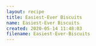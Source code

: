 ```yaml
---
layout: recipe
title: Easiest-Ever Biscuits
name: Easiest-Ever Biscuits
created: 2020-05-14 11:48:03
filename: Easiest-Ever-Biscuits
---
```

